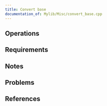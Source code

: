 ```yaml
---
title: Convert base
documentation_of: Mylib/Misc/convert_base.cpp
---
```


## Operations

## Requirements

## Notes

## Problems

## References
